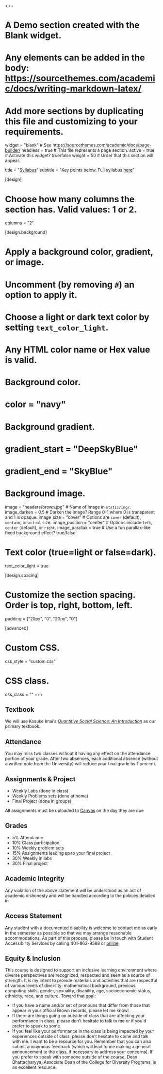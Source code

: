 +++
# A Demo section created with the Blank widget.
# Any elements can be added in the body: https://sourcethemes.com/academic/docs/writing-markdown-latex/
# Add more sections by duplicating this file and customizing to your requirements.

widget = "blank"  # See https://sourcethemes.com/academic/docs/page-builder/
headless = true  # This file represents a page section.
active = true  # Activate this widget? true/false
weight = 50 # Order that this section will appear.

title = "[Syllabus](https://www.google.com)"
subtitle = "Key points below. Full syllabus [here](https://www.google.com)"

[design]
  # Choose how many columns the section has. Valid values: 1 or 2.
  columns = "2"

[design.background]
  # Apply a background color, gradient, or image.
  #   Uncomment (by removing `#`) an option to apply it.
  #   Choose a light or dark text color by setting `text_color_light`.
  #   Any HTML color name or Hex value is valid.

  # Background color.
  # color = "navy"
  
  # Background gradient.
  # gradient_start = "DeepSkyBlue"
  # gradient_end = "SkyBlue"
  
  # Background image.
  image = "headers/brown.jpg"  # Name of image in `static/img/`.
  image_darken = 0.5  # Darken the image? Range 0-1 where 0 is transparent and 1 is opaque.
  image_size = "cover"  #  Options are `cover` (default), `contain`, or `actual` size.
  image_position = "center"  # Options include `left`, `center` (default), or `right`.
  image_parallax = true  # Use a fun parallax-like fixed background effect? true/false

  # Text color (true=light or false=dark).
  text_color_light = true

[design.spacing]
  # Customize the section spacing. Order is top, right, bottom, left.
  padding = ["20px", "0", "20px", "0"]

[advanced]
 # Custom CSS. 
 css_style = "custom.css"
 
 # CSS class.
 css_class = ""
+++



## Textbook

We will use Kosuke Imai's *[Quantitive Social Science: An Introduction](https://qss.princeton.press/)* as our primary textbook. 

## Attendance

You may miss two classes without it having any effect on the attendance portion of your grade. After two absences, each additional absence (without a written note from the University) will reduce your final grade by 1 percent.

## Assignments & Project

- Weekly Labs (done in class) 
- Weekly Problems sets (done at home)
- Final Project (done in groups)


<div class="fyi">
All assignments must be uploaded to <a href="https://canvas.brown.edu/courses/1087979">Canvas</a> on the day they are due
</div>



## Grades

- 5% Attendance
- 10% Class participation
- 10% Weekly problem sets
- 15% Assignments leading up to your final project
- 30% Weekly in labs
- 30% Final project

## Academic Integrity

Any violation of the above statement will be understood as an act of academic dishonesty and will be handled according to the policies detailed in 


## Access Statement

Any student with a documented disability is welcome to contact me as early in the semester as possible so that we may arrange reasonable accommodations.  As part of this process, please be in touch with Student Accessibility Services by calling 401-863-9588 or [online](http://brown.edu/Student_Services/Office_of_Student_Life/seas/index.html)

## Equity & Inclusion

This course is designed to support an inclusive learning environment where diverse perspectives are recognized, respected and seen as a source of strength. It is my intent to provide materials and activities that are respectful of various levels of diversity: mathematical background, previous computing skills, gender, sexuality, disability, age, socioeconomic status, ethnicity, race, and culture. Toward that goal:

- If you have a name and/or set of pronouns that differ from those that appear in your official Brown records, please let me know!
- If there are things going on outside of class that are affecting your performance in class, please don't hesitate to talk to me or if you'd prefer to speak to some 
- If you feel like your performance in the class is being impacted by your experiences outside of class, please don't hesitate to come and talk with me. I want to be a resource for you. Remember that you can also submit anonymous feedback (which will lead to me making a general announcement to the class, if necessary to address your concerns). If you prefer to speak with someone outside of the course, Dean Bhattacharyya, Associate Dean of the College for Diversity Programs, is an excellent resource.
